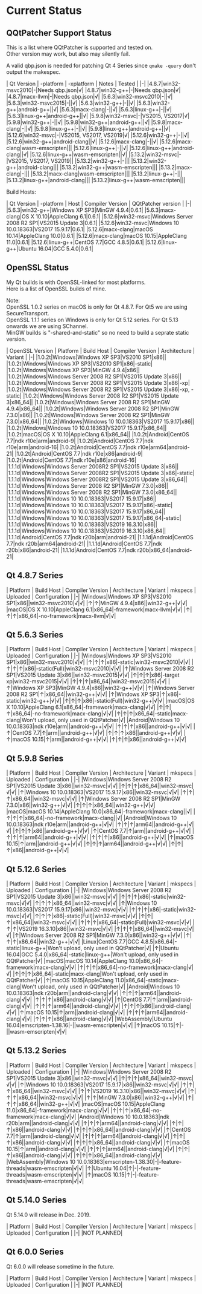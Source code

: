 # Current Status

## QQtPatcher Support Status

This is a list where QQtPatcher is supported and tested on.  
Other version may work, but also may silently fail.

A valid qbp.json is needed for patching Qt 4 Series since `qmake -query` don't output the makespec.

| Qt Version | -platform | -xplatform | Notes | Tested |
|-|
|4.8.7|win32-msvc2010|-|Needs qbp.json|√|
|4.8.7|win32-g++|-|Needs qbp.json|√|
|4.8.7|macx-llvm|-|Needs qbp.json|√|
|5.6.3|win32-msvc2010|-||√|
|5.6.3|win32-msvc2015|-||√|
|5.6.3|win32-g++|-||√|
|5.6.3|win32-g++|android-g++||√|
|5.6.3|macx-clang|-||√|
|5.6.3|linux-g++|-||√|
|5.6.3|linux-g++|android-g++||√|
|5.9.8|win32-msvc|-|VS2015, VS2017|√|
|5.9.8|win32-g++|-||√|
|5.9.8|win32-g++|android-g++||√|
|5.9.8|macx-clang|-||√|
|5.9.8|linux-g++|-||√|
|5.9.8|linux-g++|android-g++||√|
|5.12.6|win32-msvc|-|VS2015, VS2017, VS2019|√|
|5.12.6|win32-g++|-||√|
|5.12.6|win32-g++|android-clang||√|
|5.12.6|macx-clang|-||√|
|5.12.6|macx-clang|wasm-emscripten|||
|5.12.6|linux-g++|-||√|
|5.12.6|linux-g++|android-clang||√|
|5.12.6|linux-g++|wasm-emscripten||√|
|5.13.2|win32-msvc|-|VS2015, VS2017, VS2019||
|5.13.2|win32-g++|-|||
|5.13.2|win32-g++|android-clang|||
|5.13.2|win32-g++|wasm-emscripten|||
|5.13.2|macx-clang|-|||
|5.13.2|macx-clang|wasm-emscripten|||
|5.13.2|linux-g++|-|||
|5.13.2|linux-g++|android-clang|||
|5.13.2|linux-g++|wasm-emscripten|||

Build Hosts:

| Qt Version | -platform | Host | Compiler Version | QQtPatcher version |
|-|
|5.6.3|win32-g++|Windows XP SP3|MinGW 4.9.4|0.6.1|
|5.6.3|macx-clang|OS X 10.10|AppleClang 6.1|0.6.1|
|5.12.6|win32-msvc|Windows Server 2008 R2 SP1|VS2015 Update 3|0.6.1|
|5.12.6|win32-msvc|Windows 10 10.0.18363|VS2017 15.9.17|0.6.1|
|5.12.6|macx-clang|macOS 10.14|AppleClang 10.0|0.6.1|
|5.12.6|macx-clang|macOS 10.15|AppleClang 11.0|0.6.1|
|5.12.6|linux-g++|CentOS 7.7|GCC 4.8.5|0.6.1|
|5.12.6|linux-g++|Ubuntu 16.04|GCC 5.4.0|0.6.1|

## OpenSSL Status

My Qt builds is with OpenSSL-linked for most platforms.  
Here is a list of OpenSSL builds of mine.

Note:   
OpenSSL 1.0.2 series on macOS is only for Qt 4.8.7. For Qt5 we are using SecureTransport.  
OpenSSL 1.1.1 series on Windows is only for Qt 5.12 series. For Qt 5.13 onwards we are using SChannel.  
MinGW builds is "-shared-and-static" so no need to build a seprate static version.

| OpenSSL Version | Platform | Build Host | Compiler Version | Architecture | Variant |
|-|
|1.0.2t|Windows|Windows XP SP3|VS2010 SP1|x86||
|1.0.2t|Windows|Windows XP SP3|VS2010 SP1|x86|-static|
|1.0.2t|Windows|Windows XP SP3|MinGW 4.9.4|x86||
|1.0.2t|Windows|Windows Server 2008 R2 SP1|VS2015 Update 3|x86||
|1.0.2t|Windows|Windows Server 2008 R2 SP1|VS2015 Update 3|x86|-xp|
|1.0.2t|Windows|Windows Server 2008 R2 SP1|VS2015 Update 3|x86|-xp, -static|
|1.0.2t|Windows|Windows Server 2008 R2 SP1|VS2015 Update 3|x86_64||
|1.0.2t|Windows|Windows Server 2008 R2 SP1|MinGW 4.9.4|x86_64||
|1.0.2t|Windows|Windows Server 2008 R2 SP1|MinGW 7.3.0|x86||
|1.0.2t|Windows|Windows Server 2008 R2 SP1|MinGW 7.3.0|x86_64||
|1.0.2t|Windows|Windows 10 10.0.18363|VS2017 15.9.17|x86||
|1.0.2t|Windows|Windows 10 10.0.18363|VS2017 15.9.17|x86_64||
|1.0.2t|macOS|OS X 10.10|AppleClang 6.1|x86_64||
|1.0.2t|Android|CentOS 7.7|ndk r10e|arm|android-9|
|1.0.2t|Android|CentOS 7.7|ndk r10e|arm|android-16|
|1.0.2t|Android|CentOS 7.7|ndk r10e|arm64|android-21|
|1.0.2t|Android|CentOS 7.7|ndk r10e|x86|android-9|
|1.0.2t|Android|CentOS 7.7|ndk r10e|x86|android-16|
|1.1.1d|Windows|Windows Server 2008R2 SP1|VS2015 Update 3|x86||
|1.1.1d|Windows|Windows Server 2008R2 SP1|VS2015 Update 3|x86|-static|
|1.1.1d|Windows|Windows Server 2008R2 SP1|VS2015 Update 3|x86_64||
|1.1.1d|Windows|Windows Server 2008 R2 SP1|MinGW 7.3.0|x86||
|1.1.1d|Windows|Windows Server 2008 R2 SP1|MinGW 7.3.0|x86_64||
|1.1.1d|Windows|Windows 10 10.0.18363|VS2017 15.9.17|x86||
|1.1.1d|Windows|Windows 10 10.0.18363|VS2017 15.9.17|x86|-static|
|1.1.1d|Windows|Windows 10 10.0.18363|VS2017 15.9.17|x86_64||
|1.1.1d|Windows|Windows 10 10.0.18363|VS2017 15.9.17|x86_64|-static|
|1.1.1d|Windows|Windows 10 10.0.18363|VS2019 16.3.10|x86||
|1.1.1d|Windows|Windows 10 10.0.18363|VS2019 16.3.10|x86_64||
|1.1.1d|Android|CentOS 7.7|ndk r20b|arm|android-21|
|1.1.1d|Android|CentOS 7.7|ndk r20b|arm64|android-21|
|1.1.1d|Android|CentOS 7.7|ndk r20b|x86|android-21|
|1.1.1d|Android|CentOS 7.7|ndk r20b|x86_64|android-21|


## Qt 4.8.7 Series

| Platform | Build Host | Compiler Version | Architecture | Variant | mkspecs | Uploaded | Configuration |
|-|
|Windows|Windows XP SP3|VS2010 SP1|x86||win32-msvc2010|√|√|
|↑|↑|MinGW 4.9.4|x86||win32-g++|√|√|
|macOS|OS X 10.10|AppleClang 6.1|x86_64|-framework|macx-llvm|√|√|
|↑|↑|↑|x86_64|-no-framework|macx-llvm|√|√|

## Qt 5.6.3 Series

| Platform | Build Host | Compiler Version | Architecture | Variant | mkspecs | Uploaded | Configuration |
|-|
|Windows|Windows XP SP3|VS2010 SP1|x86||win32-msvc2010|√|√|
|↑|↑|↑|x86|-static|win32-msvc2010|√|√|
|↑|↑|↑|x86|-static(Full)|win32-msvc2010|√|√|
|↑|Windows Server 2008 R2 SP1|VS2015 Update 3|x86||win32-msvc2015|√|√|
|↑|↑|↑|x86|-target xp|win32-msvc2015|√|√|
|↑|↑|↑|x86_64||win32-msvc2015|√|√|
|↑|Windows XP SP3|MinGW 4.9.4|x86||win32-g++|√|√|
|↑|Windows Server 2008 R2 SP1|↑|x86_64||win32-g++|√|√|
|↑|Windows XP SP3|↑|x86|-static|win32-g++|√|√|
|↑|↑|↑|x86|-static(Full)|win32-g++|√|√|
|macOS|OS X 10.10|AppleClang 6.1|x86_64|-framework|macx-clang|√|√|
|↑|↑|↑|x86_64|-no-framework|macx-clang|√|√|
|↑|↑|↑|x86_64|-static|macx-clang|Won't upload, only used in QQtPatcher|√|
|Android|Windows 10 10.0.18363|ndk r10e|arm||android-g++|√|√|
|↑|↑|↑|x86||android-g++|√|√|
|↑|CentOS 7.7|↑|arm||android-g++|√|√|
|↑|↑|↑|x86||android-g++|√|√|
|↑|macOS 10.15|↑|arm||android-g++|√|√|
|↑|↑|↑|x86||android-g++|√|√|

## Qt 5.9.8 Series

| Platform | Build Host |  Compiler Version | Architecture | Variant | mkspecs | Uploaded | Configuration |
|-|
|Windows|Windows Server 2008 R2 SP1|VS2015 Update 3|x86||win32-msvc|√|√|
|↑|↑|↑|x86_64||win32-msvc|√|√|
|↑|Windows 10 10.0.18363|VS2017 15.9.17|x86||win32-msvc|√|√|
|↑|↑|↑|x86_64||win32-msvc|√|√|
|↑|Windows Server 2008 R2 SP1|MinGW 7.3.0|x86||win32-g++|√|√|
|↑|↑|↑|x86_64||win32-g++|√|√|
|macOS|macOS 10.14|AppleClang 10.0|x86_64|-framework|macx-clang||√|
|↑|↑|↑|x86_64|-no-framework|macx-clang||√|
|Android|Windows 10 10.0.18363|ndk r10e|arm||android-g++|√|√|
|↑|↑|↑|arm64||android-g++|√|√|
|↑|↑|↑|x86||android-g++|√|√|
|↑|CentOS 7.7|↑|arm||android-g++|√|√|
|↑|↑|↑|arm64||android-g++|√|√|
|↑|↑|↑|x86||android-g++|√|√|
|↑|macOS 10.15|↑|arm||android-g++|√|√|
|↑|↑|↑|arm64||android-g++|√|√|
|↑|↑|↑|x86||android-g++|√|√|

## Qt 5.12.6 Series

| Platform | Build Host |  Compiler Version | Architecture | Variant | mkspecs | Uploaded | Configuration |
|-|
|Windows|Windows Server 2008 R2 SP1|VS2015 Update 3|x86||win32-msvc|√|√|
|↑|↑|↑|x86|-static|win32-msvc|√|√|
|↑|↑|↑|x86_64||win32-msvc|√|√|
|↑|Windows 10 10.0.18363|VS2017 15.9.17|x86||win32-msvc|√|√|
|↑|↑|↑|x86|-static|win32-msvc|√|√|
|↑|↑|↑|x86|-static(Full)|win32-msvc|√|√|
|↑|↑|↑|x86_64||win32-msvc|√|√|
|↑|↑|↑|x86_64|-static(Full)|win32-msvc|√|√|
|↑|↑|VS2019 16.3.10|x86||win32-msvc|√|√|
|↑|↑|↑|x86_64||win32-msvc|√|√|
|↑|Windows Server 2008 R2 SP1|MinGW 7.3.0|x86||win32-g++|√|√|
|↑|↑|↑|x86_64||win32-g++|√|√|
|Linux|CentOS 7.7|GCC 4.8.5|x86_64|-static|linux-g++|Won't upload, only used in QQtPatcher|√|
|↑|Ubuntu 16.04|GCC 5.4.0|x86_64|-static|linux-g++|Won't upload, only used in QQtPatcher|√|
|macOS|macOS 10.14|AppleClang 10.0|x86_64|-framework|macx-clang|√|√|
|↑|↑|↑|x86_64|-no-framework|macx-clang|√|√|
|↑|↑|↑|x86_64|-static|macx-clang|Won't upload, only used in QQtPatcher|√|
|↑|macOS 10.15|AppleClang 11.0|x86_64|-static|macx-clang|Won't upload, only used in QQtPatcher|√|
|Android|Windows 10 10.0.18363|ndk r20b|arm||android-clang|√|√|
|↑|↑|↑|arm64||android-clang|√|√|
|↑|↑|↑|x86||android-clang|√|√|
|↑|CentOS 7.7|↑|arm||android-clang|√|√|
|↑|↑|↑|arm64||android-clang|√|√|
|↑|↑|↑|x86||android-clang|√|√|
|↑|macOS 10.15|↑|arm||android-clang|√|√|
|↑|↑|↑|arm64||android-clang|√|√|
|↑|↑|↑|x86||android-clang|√|√|
|WebAssembly|Ubuntu 16.04|emscripten-1.38.16|-||wasm-emscripten|√|√|
|↑|macOS 10.15|↑|-||wasm-emscripten|√|√|

## Qt 5.13.2 Series

| Platform | Build Host |  Compiler Version | Architecture | Variant | mkspecs | Uploaded | Configuration |
|-|
|Windows|Windows Server 2008 R2 SP1|VS2015 Update 3|x86||win32-msvc|√|√|
|↑|↑|↑|x86_64||win32-msvc|√|√|
|↑|Windows 10 10.0.18363|VS2017 15.9.17|x86||win32-msvc|√|√|
|↑|↑|↑|x86_64||win32-msvc|√|√|
|↑|↑|VS2019 16.3.10|x86||win32-msvc|√|√|
|↑|↑|↑|x86_64||win32-msvc|√|√|
|↑|↑|MinGW 7.3.0|x86||win32-g++|√|√|
|↑|↑|↑|x86_64||win32-g++|√|√|
|macOS|macOS 10.15|AppleClang 11.0|x86_64|-framework|macx-clang|√|√|
|↑|↑|↑|x86_64|-no-framework|macx-clang|√|√|
|Android|Windows 10 10.0.18363|ndk r20b|arm||android-clang|√|√|
|↑|↑|↑|arm64||android-clang|√|√|
|↑|↑|↑|x86||android-clang|√|√|
|↑|↑|↑|x86_64||android-clang|√|√|
|↑|CentOS 7.7|↑|arm||android-clang|√|√|
|↑|↑|↑|arm64||android-clang|√|√|
|↑|↑|↑|x86||android-clang|√|√|
|↑|↑|↑|x86_64||android-clang|√|√|
|↑|macOS 10.15|↑|arm||android-clang|√|√|
|↑|↑|↑|arm64||android-clang|√|√|
|↑|↑|↑|x86||android-clang|√|√|
|↑|↑|↑|x86_64||android-clang|√|√|
|WebAssembly|Windows 10 10.0.18363|emscripten-1.38.30|-|-feature-threads|wasm-emscripten|√|√|
|↑|Ubuntu 16.04|↑|-|-feature-threads|wasm-emscripten|√|√|
|↑|macOS 10.15|↑|-|-feature-threads|wasm-emscripten|√|√|

## Qt 5.14.0 Series

Qt 5.14.0 will release in Dec. 2019.

| Platform | Build Host |  Compiler Version | Architecture | Variant | mkspecs | Uploaded | Configuration |
|-|
|NOT PLANNED|

## Qt 6.0.0 Series

Qt 6.0.0 will release sometime in the future.

| Platform | Build Host |  Compiler Version | Architecture | Variant | mkspecs | Uploaded | Configuration |
|-|
|NOT PLANNED|
